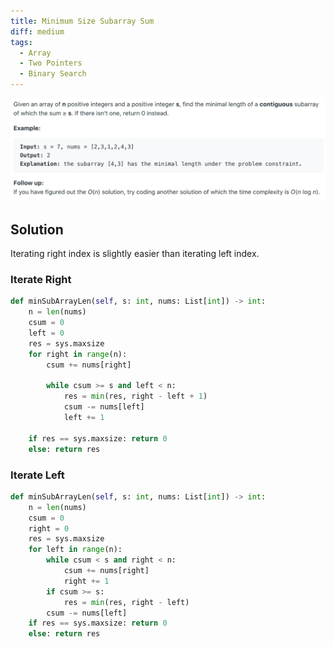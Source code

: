 ```yaml
---
title: Minimum Size Subarray Sum
diff: medium
tags:
  - Array
  - Two Pointers
  - Binary Search
---
```


<img class="medium-zoom" src="/algo/minimum-size-subarray-sum.png" alt="https://leetcode.com/problems/minimum-size-subarray-sum">

## Solution

Iterating right index is slightly easier than iterating left index.

### Iterate Right

```py
def minSubArrayLen(self, s: int, nums: List[int]) -> int:
    n = len(nums)
    csum = 0
    left = 0
    res = sys.maxsize
    for right in range(n):
        csum += nums[right]

        while csum >= s and left < n:
            res = min(res, right - left + 1)
            csum -= nums[left]
            left += 1

    if res == sys.maxsize: return 0
    else: return res
```

### Iterate Left

```py {13}
def minSubArrayLen(self, s: int, nums: List[int]) -> int:
    n = len(nums)
    csum = 0
    right = 0
    res = sys.maxsize
    for left in range(n):
        while csum < s and right < n:
            csum += nums[right]
            right += 1
        if csum >= s:
            res = min(res, right - left)
        csum -= nums[left]
    if res == sys.maxsize: return 0
    else: return res
```
